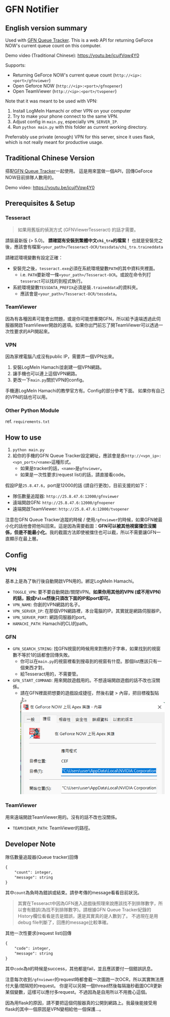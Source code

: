 # GFN Notifier
## English version summary
Used with [GFN Queue Tracker](https://github.com/Kaiserouo/GFN-Queue-Tracker). This is a web API for returning GeForce NOW's current queue count on this computer.

Demo video (Traditional Chinese): https://youtu.be/jcujfVqw4Y0

Supports:
+ Returning GeForce NOW's current queue count (`http://<ip>:<port>/gfnviewer`)
+ Open Geforce NOW (`http://<ip>:<port>/gfnopener`)
+ Open TeamViewer (`http://<ip>:<port>/tvopener`)

Note that it was meant to be used with VPN:
1. Install LogMeIn Hamachi or other VPN on your computer
2. Try to make your phone connect to the same VPN.
3. Adjust config in `main.py`, especially `VPN_SERVER_IP`.
4. Run `python main.py` with this folder as current working directory.

Preferrably use private (enough) VPN for this server, since it uses flask, which is not really meant for productive usage.

## Traditional Chinese Version
搭配[GFN Queue Tracker](https://github.com/Kaiserouo/GFN-Queue-Tracker)一起使用。
這是用來當做一個API，回傳GeForce NOW目前排隊人數用的。

Demo video: https://youtu.be/jcujfVqw4Y0

## Prerequisites & Setup
### Tesseract
> 如果用舊版的偵測方式 (GFNViewerTesseract) 的話才需要。

請裝最新版 (> 5.0)。
**請確認有安裝到繁體中文`chi_tra`的檔案！** 也就是安裝完之後，應該會有檔案`<your_path>/Tesseract-OCR/tessdata/chi_tra.traineddata`

請確認環境變數有設定正確：
+ 安裝完之後，`tesseract.exe`必須在系統環境變數`PATH`的其中資料夾裡面。
  + i.e. `PATH`要新增一條`<your_path>/Tesseract-OCR`。或說在命令列打`tesseract`可以找的到程式執行。
+ 系統環境變數`TESSDATA_PREFIX`必須是裝`.traineddata`的資料夾。
  + 應該會是`<your_path>/Tesseract-OCR/tessdata`。

### TeamViewer
因為有各種因素可能會出問題，或是你可能想重開GFN，所以給予遠端透過此伺服器開啟TeamViewer開啟的選項。如果你出門前忘了開TeamViewer可以透過一次性要求的API開起來。

### VPN
因為家裡電腦八成沒有public IP，需要弄一個VPN出來。
1. 安裝LogMeIn Hamachi並創建一個VPN網路。
2. 讓手機也可以連上這個VPN網路。
3. 更改一下`main.py`關於VPN的config。

手機連LogMeIn Hamachi的教學官方有。Config的部分參考下面。
如果你有自己的VPN的話也可以用。

### Other Python Module
ref. `requirements.txt`

## How to use
1. `python main.py`
2. 給你的手機的GFN Queue Tracker設定網址，應該會是長`http://<vpn_ip>:<vpn_port>/<name>`這種形式。
    + 如果是tracker的話，`<name>`是`gfnviewer`。
    + 如果是一次性要求(request list)的話，請直接看code。

假設IP是`25.8.47.6`，port是12000的話 (請自行更改)，目前支援的如下：
+ 隊伍數量追蹤器: `http://25.8.47.6:12000/gfnviewer`
+ 遠端開啟GFN: `http://25.8.47.6:12000/gfnopener`
+ 遠端開啟TeamViewer: `http://25.8.47.6:12000/tvopener`

注意在GFN Queue Tracker追蹤的時候 / 使用`/gfnviewer`的時候，如果GFN被最小化的話他會把他叫回來。這是因為需要截圖：**GFN可以被其他視窗擋住沒關係，但是不能最小化**。我的截圖方法即使被擋住也可以截，所以不需要讓GFN一直顯示在最上層。

## Config
### VPN
基本上是為了執行後自動開啟VPN用的。綁定LogMeIn Hamachi。
+ `TOGGLE_VPN`: 要不要自動開啟/關閉VPN。**如果你用其他的VPN (或不用VPN) 的話，設成`False`然後只須改下面的IP和port即可。**
+ `VPN_NAME`: 你創的VPN網路的名子。
+ `VPN_SERVER_IP`: 在那個VPN網路裡，本台電腦的IP。其實就是網路伺服器IP。
+ `VPN_SERVER_PORT`: 網路伺服器的port。
+ `HAMACHI_PATH`: Hamachi的CLI的path。

### GFN
+ `GFN_SEARCH_STRING`: 找GFN視窗的時候用來對應的子字串，如果找到的視窗數不等於1的話都會回傳失敗。
  + 你可以在`main.py`的視窗裡看到搜尋到的視窗有什麼。那個list應該只有一個東西才對。
  + 給Tesseract用的，不需要管。
+ `GFN_START_COMMAND`: 用來開啟遊戲用的。不想遠端開啟遊戲的話不改也沒關係。
  + 請在GFN裡面把想要的遊戲設成捷徑，然後右鍵 > 內容，把目標複製貼上。
![](images/gfn_start_command.png)

### TeamViewer
用來遠端開啟TeamViewer用的。沒有的話不改也沒關係。
+ `TEAMVIEWER_PATH`: TeamViewer的路徑。

## Developer Note
隊伍數量追蹤器(Queue tracker)回傳
```
{
    "count": integer,
    "message": string
}
```
其中`count`為負時為錯誤或結束。請參考傳的message看看目前狀況。

> 其實在Tesseract中因為GFN進入遊戲後照理來說應該找不到排隊數字，所以會有錯誤(為找不到排隊數字)。請根據GFN Queue Tracker紀錄的History欄位看看是否是錯誤，還是其實真的是人數到了。
> 不過現在是用debug file判斷了，回應的message比較準確。

其他一次性要求(request list)回傳
```
{
    "code": integer,
    "message": string
}
```
其中`code`為`0`的時候是success，其他都是fail，並且應該要付一個錯誤訊息。

注意每次收到`/gfnviewer`的request時都會截一次圖跑一次OCR，所以其實無法應付大量/間隔短的request。
你是可以另開一個thread然後每隔幾秒截圖OCR更新某個變數，這樣可以應付多request。不過因為是自用所以不用擔心這個。

因為用flask的原因，請不要把這個伺服器真的公開到網路上。我最後能接受用flask的其中一個原因是VPN變相給他一個保護...。